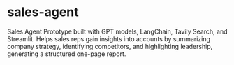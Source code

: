 # sales-agent
Sales Agent Prototype built with GPT models, LangChain, Tavily Search, and Streamlit. Helps sales reps gain insights into accounts by summarizing company strategy, identifying competitors, and highlighting leadership, generating a structured one-page report.
